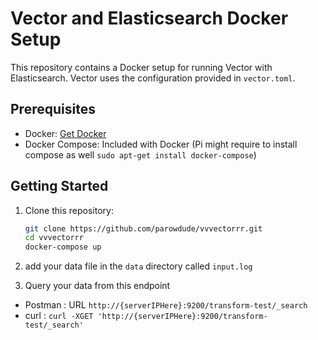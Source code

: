 # Vector and Elasticsearch Docker Setup

This repository contains a Docker setup for running Vector with Elasticsearch. Vector uses the configuration provided in `vector.toml`.

## Prerequisites

- Docker: [Get Docker](https://docs.docker.com/get-docker/)
- Docker Compose: Included with Docker (Pi might require to install compose as well `sudo apt-get install docker-compose`)

## Getting Started

1. Clone this repository:
   ```bash
   git clone https://github.com/parowdude/vvvectorrr.git
   cd vvvectorrr
   docker-compose up

2. add your data file in the `data` directory called `input.log`

3. Query your data from this endpoint
- Postman : URL `http://{serverIPHere}:9200/transform-test/_search`
- curl : `curl -XGET 'http://{serverIPHere}:9200/transform-test/_search'`
